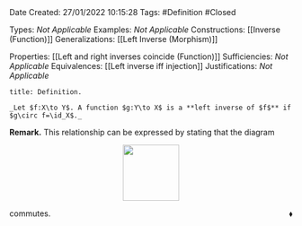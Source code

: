 <br />
<br />

Date Created: 27/01/2022 10:15:28
Tags: #Definition #Closed 

Types: _Not Applicable_
Examples: _Not Applicable_
Constructions: [[Inverse (Function)]]
Generalizations: [[Left Inverse (Morphism)]]

Properties: [[Left and right inverses coincide (Function)]]
Sufficiencies: _Not Applicable_
Equivalences: [[Left inverse iff injection]]
Justifications: _Not Applicable_

``` ad-Definition
title: Definition.

_Let $f:X\to Y$. A function $g:Y\to X$ is a **left inverse of $f$** if $g\circ f=\id_X$._

```

**Remark.** This relationship can be expressed by stating that the diagram

<center><img src="https://raw.githubusercontent.com/zhaoshenzhai/MathWiki/master/Images/09-02-2022_223050/image.svg", width=100></center>

commutes.<span style="float:right;">$\blacklozenge$</span>
